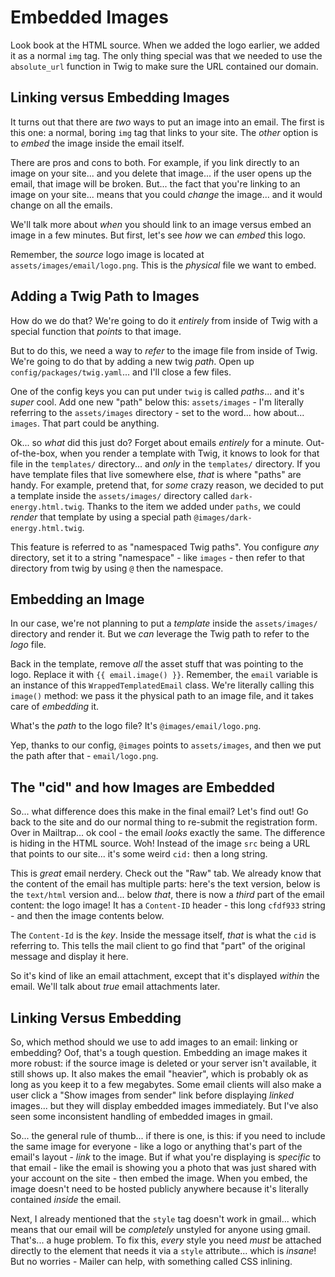 # Embedded Images

Look book at the HTML source. When we added the logo earlier, we added it as
a normal `img` tag. The only thing special was that we needed to use the
`absolute_url` function in Twig to make sure the URL contained our domain.

## Linking versus Embedding Images

It turns out that there are *two* ways to put an image into an email. The first is
this one: a normal, boring `img` tag that links to your site. The *other* option
is to *embed* the image inside the email itself.

There are pros and cons to both. For example, if you link directly to an image
on your site... and you delete that image... if the user opens up the email,
that image will be broken. But... the fact that you're linking to an image on
your site... means that you could *change* the image... and it would change on all
the emails.

We'll talk more about *when* you should link to an image versus embed an image
in a few minutes. But first, let's see *how* we can *embed* this logo.

Remember, the *source* logo image is located at `assets/images/email/logo.png`.
This is the *physical* file we want to embed.

## Adding a Twig Path to Images

How do we do that? We're going to do it *entirely* from inside of Twig with
a special function that *points* to that image.

But to do this, we need a way to *refer* to the image file from inside of Twig.
We're going to do that by adding a new twig *path*. Open up
`config/packages/twig.yaml`... and I'll close a few files.

One of the config keys you can put under `twig` is called *paths*... and
it's *super* cool. Add one new "path" below this: `assets/images` - I'm
literally referring to the `assets/images` directory - set to the word... how
about... `images`. That part could be anything.

Ok... so *what* did this just do? Forget about emails *entirely* for a minute.
Out-of-the-box, when you render a template with Twig, it knows to look for that
file in the `templates/` directory... and *only* in the `templates/` directory.
If you have template files that live somewhere else, *that* is where "paths"
are handy. For example, pretend that, for *some* crazy reason, we decided to put
a template inside the `assets/images/` directory called `dark-energy.html.twig`.
Thanks to the item we added under `paths`, we could *render* that template by
using a special path `@images/dark-energy.html.twig`.

This feature is referred to as "namespaced Twig paths". You configure *any*
directory, set it to a string "namespace" - like `images` - then refer to that
directory from twig by using `@` then the namespace.

## Embedding an Image

In our case, we're not planning to put a *template* inside the `assets/images/`
directory and render it. But we *can* leverage the Twig path to refer to the
*logo* file.

Back in the template, remove *all* the asset stuff that was pointing to the logo.
Replace it with `{{ email.image() }}`. Remember, the `email` variable is an instance
of this `WrappedTemplatedEmail` class. We're literally calling this `image()` method:
we pass it the physical path to an image file, and it takes care of *embedding* it.

What's the *path* to the logo file? It's `@images/email/logo.png`.

Yep, thanks to our config, `@images` points to `assets/images`, and then we put
the path after that - `email/logo.png`.

## The "cid" and how Images are Embedded

So... what difference does this make in the final email? Let's find out! Go back
to the site and do our normal thing to re-submit the registration form. Over in
Mailtrap... ok cool - the email *looks* exactly the same. The difference is hiding
in the HTML source. Woh! Instead of the image `src` being a URL that points to
our site... it's some weird `cid:` then a long string.

This is *great* email nerdery. Check out the "Raw" tab. We already know that the
content of the email has multiple parts: here's the text version, below is the
`text/html` version and... below *that*, there is now a *third* part of the
email content: the logo image! It has a `Content-ID` header - this long `cfdf933`
string - and then the image contents below.

The `Content-Id` is the *key*. Inside the message itself, *that* is what the
`cid` is referring to. This tells the mail client to go find that "part" of the
original message and display it here.

So it's kind of like an email attachment, except that it's displayed *within*
the email. We'll talk about *true* email attachments later.

## Linking Versus Embedding

So, which method should we use to add images to an email: linking or embedding?
Oof, that's a tough question. Embedding an image makes it more robust: if the
source image is deleted or your server isn't available, it still shows up. It
also makes the email "heavier", which is probably ok as long as you keep it to
a few megabytes. Some email clients will also make a user click a
"Show images from sender" link before displaying *linked* images... but they will
display embedded images immediately. But I've also seen some inconsistent handling
of embedded images in gmail.

So... the general rule of thumb... if there is one, is this: if you need to
include the same image for everyone - like a logo or anything that's part of the
email's layout - *link* to the image. But if what you're displaying is *specific*
to that email - like the email is showing you a photo that was just shared with
your account on the site - then embed the image. When you embed, the image
doesn't need to be hosted publicly anywhere because it's literally contained
*inside* the email.

Next, I already mentioned that the `style` tag doesn't work in gmail... which means
that our email will be *completely* unstyled for anyone using gmail. That's...
a huge problem. To fix this, *every* style you need *must* be attached directly
to the element that needs it via a `style` attribute... which is *insane*! But
no worries - Mailer can help, with something called CSS inlining.
